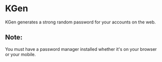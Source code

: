 # KGen
KGen generates a strong random password for your accounts on the web.
## Note: 
You must have a password manager installed whether it's on your browser or your mobile.
